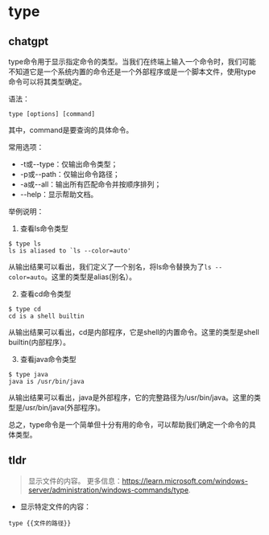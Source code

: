 # type 
## chatgpt 
type命令用于显示指定命令的类型。当我们在终端上输入一个命令时，我们可能不知道它是一个系统内置的命令还是一个外部程序或是一个脚本文件，使用type命令可以将其类型确定。

语法：

```
type [options] [command]
```

其中，command是要查询的具体命令。

常用选项：

- -t或--type：仅输出命令类型；
- -p或--path：仅输出命令路径；
- -a或--all：输出所有匹配命令并按顺序排列；
- --help：显示帮助文档。

举例说明：

1. 查看ls命令类型

```
$ type ls
ls is aliased to `ls --color=auto'
```

从输出结果可以看出，我们定义了一个别名，将ls命令替换为了`ls --color=auto`。这里的类型是alias(别名）。

2. 查看cd命令类型

```
$ type cd
cd is a shell builtin
```

从输出结果可以看出，cd是内部程序，它是shell的内置命令。这里的类型是shell builtin(内部程序）。

3. 查看java命令类型

```
$ type java
java is /usr/bin/java
```

从输出结果可以看出，java是外部程序，它的完整路径为/usr/bin/java。这里的类型是/usr/bin/java(外部程序)。

总之，type命令是一个简单但十分有用的命令，可以帮助我们确定一个命令的具体类型。 

## tldr 
 
> 显示文件的内容。
> 更多信息：<https://learn.microsoft.com/windows-server/administration/windows-commands/type>.

- 显示特定文件的内容：

`type {{文件的路径}}`
